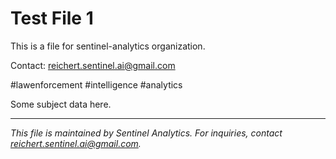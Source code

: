 # Test File 1

This is a file for sentinel-analytics organization.

Contact: reichert.sentinel.ai@gmail.com

#lawenforcement #intelligence #analytics

Some subject data here.


---
*This file is maintained by Sentinel Analytics. For inquiries, contact reichert.sentinel.ai@gmail.com.*
